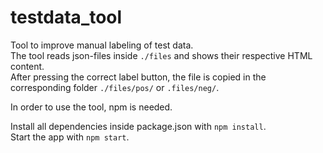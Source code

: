 # testdata_tool
Tool to improve manual labeling of test data.  
The tool reads json-files inside `./files` and shows their respective HTML content.  
After pressing the correct label button, the file is copied in the corresponding folder `./files/pos/` or `.files/neg/`.

In order to use the tool, npm is needed.

Install all dependencies inside package.json with `npm install`.  
Start the app with `npm start`.
